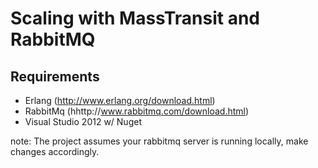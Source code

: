 Scaling with MassTransit and RabbitMQ
========================================

Requirements
------------------

- Erlang (http://www.erlang.org/download.html)
- RabbitMq (hhttp://www.rabbitmq.com/download.html)
- Visual Studio 2012 w/ Nuget



note: The project assumes your rabbitmq server is running locally, make changes accordingly.


